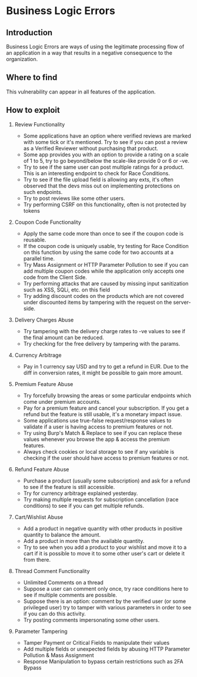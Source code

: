 # Business Logic Errors

## Introduction
Business Logic Errors are ways of using the legitimate processing flow of an application in a way that results in a negative consequence to the organization.

## Where to find
This vulnerability can appear in all features of the application.

## How to exploit
1. Review Functionality
   - Some applications have an option where verified reviews are marked with some tick or it's mentioned. Try to see if you can post a review as a Verified Reviewer without purchasing that product.
   - Some app provides you with an option to provide a rating on a scale of 1 to 5, try to go beyond/below the scale-like provide 0 or 6 or -ve.
   - Try to see if the same user can post multiple ratings for a product. This is an interesting endpoint to check for Race Conditions.
   - Try to see if the file upload field is allowing any exts, it's often observed that the devs miss out on implementing protections on such endpoints. 
   - Try to post reviews like some other users.
   - Try performing CSRF on this functionality, often is not protected by tokens

2. Coupon Code Functionality 
   - Apply the same code more than once to see if the coupon code is reusable. 
   - If the coupon code is uniquely usable, try testing for Race Condition on this function by using the same code for two accounts at a parallel time.
   - Try Mass Assignment or HTTP Parameter Pollution to see if you can add multiple coupon codes while the application only accepts one code from the Client Side. 
   - Try performing attacks that are caused by missing input sanitization such as XSS, SQLi, etc. on this field
   - Try adding discount codes on the products which are not covered under discounted items by tampering with the request on the server-side. 

3. Delivery Charges Abuse 
   - Try tampering with the delivery charge rates to -ve values to see if the final amount can be reduced.
   - Try checking for the free delivery by tampering with the params.

4. Currency Arbitrage 
   - Pay in 1 currency say USD and try to get a refund in EUR. Due to the diff in conversion rates, it might be possible to gain more amount.
  
5. Premium Feature Abuse 
   - Try forcefully browsing the areas or some particular endpoints which come under premium accounts.
   - Pay for a premium feature and cancel your subscription. If you get a refund but the feature is still usable, it's a monetary impact issue.
   - Some applications use true-false request/response values to validate if a user is having access to premium features or not.
   - Try using Burp's Match & Replace to see if you can replace these values whenever you browse the app & access the premium features.
   - Always check cookies or local storage to see if any variable is checking if the user should have access to premium features or not.

6. Refund Feature Abuse
   - Purchase a product (usually some subscription) and ask for a refund to see if the feature is still accessible.
   - Try for currency arbitrage explained yesterday.
   - Try making multiple requests for subscription cancellation (race conditions) to see if you can get multiple refunds.

7. Cart/Wishlist Abuse 
   - Add a product in negative quantity with other products in positive quantity to balance the amount.
   - Add a product in more than the available quantity.
   - Try to see when you add a product to your wishlist and move it to a cart if it is possible to move it to some other user's cart or delete it from there.

8. Thread Comment Functionality
   - Unlimited Comments on a thread
   - Suppose a user can comment only once, try race conditions here to see if multiple comments are possible.
   - Suppose there is an option: comment by the verified user (or some privileged user) try to tamper with various parameters in order to see if you can do this activity.
   - Try posting comments impersonating some other users.

9. Parameter Tampering 
   - Tamper Payment or Critical Fields to manipulate their values
   - Add multiple fields or unexpected fields by abusing HTTP Parameter Pollution & Mass Assignment
   - Response Manipulation to bypass certain restrictions such as 2FA Bypass 

